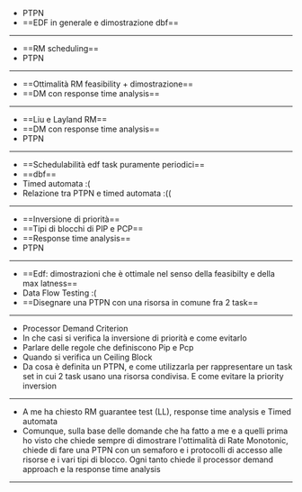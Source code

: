 
- PTPN
- ==EDF in generale e dimostrazione dbf==
---
- ==RM scheduling== 
- PTPN
---
- ==Ottimalità RM feasibility + dimostrazione==
- ==DM con response time analysis==
---
- ==Liu e Layland RM==
- ==DM con response time analysis==
- PTPN
---
- ==Schedulabilità edf task puramente periodici==
- ==dbf==
- Timed automata :(
- Relazione tra PTPN e timed automata :((
---
- ==Inversione di priorità== 
- ==Tipi di blocchi di PIP e PCP== 
- ==Response time analysis== 
- PTPN
---
- ==Edf: dimostrazioni che è ottimale nel senso della feasibilty e della max latness==
- Data Flow Testing :(
- ⁠==Disegnare una PTPN con una risorsa in comune fra 2 task==
---
- Processor Demand Criterion
- In che casi si verifica la inversione di priorità e come evitarlo
- Parlare delle regole che definiscono Pip e Pcp
- Quando si verifica un Ceiling Block
- Da cosa è definita un PTPN, e come utilizzarla per rappresentare un task set in cui 2 task usano una risorsa condivisa. E come evitare la priority inversion
---
- A me ha chiesto RM guarantee test (LL), response time analysis e Timed automata
- Comunque, sulla base delle domande che ha fatto a me e a quelli prima ho visto che chiede sempre di dimostrare l'ottimalità di Rate Monotonic, chiede di fare una PTPN con un semaforo e i protocolli di accesso alle risorse e i vari tipi di blocco. Ogni tanto chiede il processor demand approach e la response time analysis
---